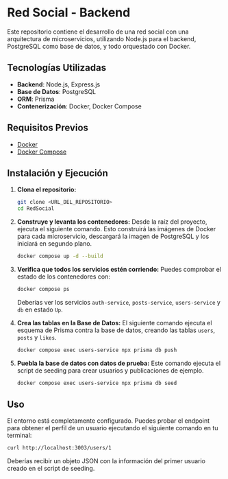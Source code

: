 # Red Social - Backend

Este repositorio contiene el desarrollo de una red social con una arquitectura de microservicios, utilizando Node.js para el backend, PostgreSQL como base de datos, y todo orquestado con Docker.

## Tecnologías Utilizadas

-   **Backend**: Node.js, Express.js
-   **Base de Datos**: PostgreSQL
-   **ORM**: Prisma
-   **Contenerización**: Docker, Docker Compose

## Requisitos Previos

-   [Docker](https://docs.docker.com/get-docker/)
-   [Docker Compose](https://docs.docker.com/compose/install/)

## Instalación y Ejecución

1.  **Clona el repositorio:**
    ```bash
    git clone <URL_DEL_REPOSITORIO>
    cd RedSocial
    ```

2.  **Construye y levanta los contenedores:**
    Desde la raíz del proyecto, ejecuta el siguiente comando. Esto construirá las imágenes de Docker para cada microservicio, descargará la imagen de PostgreSQL y los iniciará en segundo plano.
    ```bash
    docker compose up -d --build
    ```

3.  **Verifica que todos los servicios estén corriendo:**
    Puedes comprobar el estado de los contenedores con:
    ```bash
    docker compose ps
    ```
    Deberías ver los servicios `auth-service`, `posts-service`, `users-service` y `db` en estado `Up`.

4.  **Crea las tablas en la Base de Datos:**
    El siguiente comando ejecuta el esquema de Prisma contra la base de datos, creando las tablas `users`, `posts` y `likes`.
    ```bash
    docker compose exec users-service npx prisma db push
    ```

5.  **Puebla la base de datos con datos de prueba:**
    Este comando ejecuta el script de seeding para crear usuarios y publicaciones de ejemplo.
    ```bash
    docker compose exec users-service npx prisma db seed
    ```

## Uso

El entorno está completamente configurado. Puedes probar el endpoint para obtener el perfil de un usuario ejecutando el siguiente comando en tu terminal:
```bash
curl http://localhost:3003/users/1
```
Deberías recibir un objeto JSON con la información del primer usuario creado en el script de seeding.

